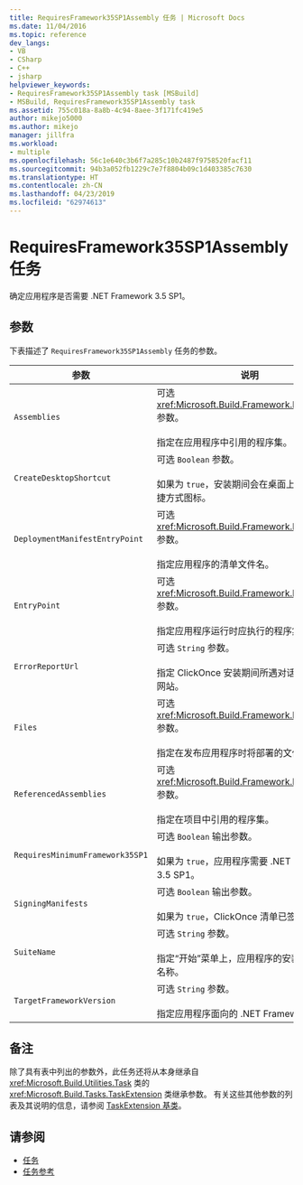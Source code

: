 ```yaml
---
title: RequiresFramework35SP1Assembly 任务 | Microsoft Docs
ms.date: 11/04/2016
ms.topic: reference
dev_langs:
- VB
- CSharp
- C++
- jsharp
helpviewer_keywords:
- RequiresFramework35SP1Assembly task [MSBuild]
- MSBuild, RequiresFramework35SP1Assembly task
ms.assetid: 755c018a-8a8b-4c94-8aee-3f171fc419e5
author: mikejo5000
ms.author: mikejo
manager: jillfra
ms.workload:
- multiple
ms.openlocfilehash: 56c1e640c3b6f7a285c10b2487f9758520facf11
ms.sourcegitcommit: 94b3a052fb1229c7e7f8804b09c1d403385c7630
ms.translationtype: HT
ms.contentlocale: zh-CN
ms.lasthandoff: 04/23/2019
ms.locfileid: "62974613"
---
```

# <a name="requiresframework35sp1assembly-task"></a>RequiresFramework35SP1Assembly 任务
确定应用程序是否需要 .NET Framework 3.5 SP1。

## <a name="parameters"></a>参数
 下表描述了 `RequiresFramework35SP1Assembly` 任务的参数。

|参数|说明|
|---------------|-----------------|
|`Assemblies`|可选 <xref:Microsoft.Build.Framework.ITaskItem>`[]` 参数。<br /><br /> 指定在应用程序中引用的程序集。|
|`CreateDesktopShortcut`|可选 `Boolean` 参数。<br /><br /> 如果为 `true`，安装期间会在桌面上创建一个快捷方式图标。|
|`DeploymentManifestEntryPoint`|可选 <xref:Microsoft.Build.Framework.ITaskItem> 参数。<br /><br /> 指定应用程序的清单文件名。|
|`EntryPoint`|可选 <xref:Microsoft.Build.Framework.ITaskItem> 参数。<br /><br /> 指定应用程序运行时应执行的程序集。|
|`ErrorReportUrl`|可选 `String` 参数。<br /><br /> 指定 ClickOnce 安装期间所遇对话框中显示的网站。|
|`Files`|可选 <xref:Microsoft.Build.Framework.ITaskItem>`[]` 参数。<br /><br /> 指定在发布应用程序时将部署的文件列表。|
|`ReferencedAssemblies`|可选 <xref:Microsoft.Build.Framework.ITaskItem>`[]` 参数。<br /><br /> 指定在项目中引用的程序集。|
|`RequiresMinimumFramework35SP1`|可选 `Boolean` 输出参数。<br /><br /> 如果为 `true`，应用程序需要 .NET Framework 3.5 SP1。|
|`SigningManifests`|可选 `Boolean` 输出参数。<br /><br /> 如果为 `true`，ClickOnce 清单已签名。|
|`SuiteName`|可选 `String` 参数。<br /><br /> 指定“开始”菜单上，应用程序的安装文件夹的名称。|
|`TargetFrameworkVersion`|可选 `String` 参数。<br /><br /> 指定应用程序面向的 .NET Framework 版本。|

## <a name="remarks"></a>备注
 除了具有表中列出的参数外，此任务还将从本身继承自 <xref:Microsoft.Build.Utilities.Task> 类的 <xref:Microsoft.Build.Tasks.TaskExtension> 类继承参数。 有关这些其他参数的列表及其说明的信息，请参阅 [TaskExtension 基类](../msbuild/taskextension-base-class.md)。

## <a name="see-also"></a>请参阅
- [任务](../msbuild/msbuild-tasks.md)
- [任务参考](../msbuild/msbuild-task-reference.md)